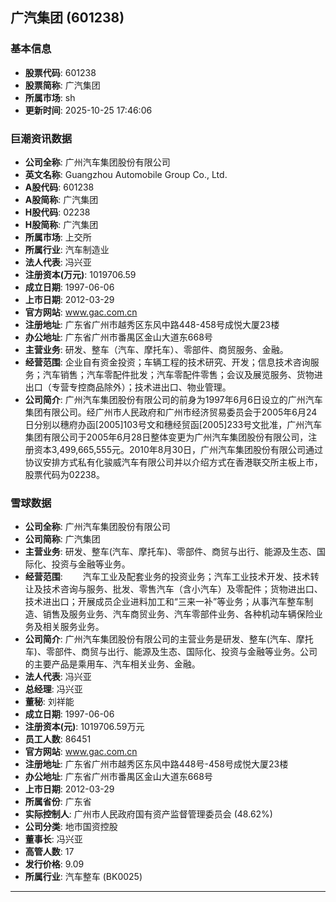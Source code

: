 ## 广汽集团 (601238)

### 基本信息

- **股票代码**: 601238
- **股票简称**: 广汽集团
- **所属市场**: sh
- **更新时间**: 2025-10-25 17:46:06

### 巨潮资讯数据

- **公司全称**: 广州汽车集团股份有限公司
- **英文名称**: Guangzhou Automobile Group Co., Ltd.
- **A股代码**: 601238
- **A股简称**: 广汽集团
- **H股代码**: 02238
- **H股简称**: 广汽集团
- **所属市场**: 上交所
- **所属行业**: 汽车制造业
- **法人代表**: 冯兴亚
- **注册资本(万元)**: 1019706.59
- **成立日期**: 1997-06-06
- **上市日期**: 2012-03-29
- **官方网站**: www.gac.com.cn
- **注册地址**: 广东省广州市越秀区东风中路448-458号成悦大厦23楼
- **办公地址**: 广东省广州市番禺区金山大道东668号
- **主营业务**: 研发、整车（汽车、摩托车）、零部件、商贸服务、金融。
- **经营范围**: 企业自有资金投资；车辆工程的技术研究、开发；信息技术咨询服务；汽车销售；汽车零配件批发；汽车零配件零售；会议及展览服务、货物进出口（专营专控商品除外）；技术进出口、物业管理。
- **公司简介**: 广州汽车集团股份有限公司的前身为1997年6月6日设立的广州汽车集团有限公司。经广州市人民政府和广州市经济贸易委员会于2005年6月24日分别以穗府办函[2005]103号文和穗经贸函[2005]233号文批准，广州汽车集团有限公司于2005年6月28日整体变更为广州汽车集团股份有限公司，注册资本3,499,665,555元。2010年8月30日，广州汽车集团股份有限公司通过协议安排方式私有化骏威汽车有限公司并以介绍方式在香港联交所主板上市，股票代码为02238。

### 雪球数据

- **公司全称**: 广州汽车集团股份有限公司
- **公司简称**: 广汽集团
- **主营业务**: 研发、整车(汽车、摩托车)、零部件、商贸与出行、能源及生态、国际化、投资与金融等业务。
- **经营范围**: 　　汽车工业及配套业务的投资业务；汽车工业技术开发、技术转让及技术咨询与服务、批发、零售汽车（含小汽车）及零配件；货物进出口、技术进出口；开展成员企业进料加工和“三来一补”等业务；从事汽车整车制造、销售及服务业务、汽车商贸业务、汽车零部件业务、各种机动车辆保险业务及相关服务业务。
- **公司简介**: 广州汽车集团股份有限公司的主营业务是研发、整车(汽车、摩托车)、零部件、商贸与出行、能源及生态、国际化、投资与金融等业务。公司的主要产品是乘用车、汽车相关业务、金融。
- **法人代表**: 冯兴亚
- **总经理**: 冯兴亚
- **董秘**: 刘祥能
- **成立日期**: 1997-06-06
- **注册资本(元)**: 1019706.59万元
- **员工人数**: 86451
- **官方网站**: www.gac.com.cn
- **注册地址**: 广东省广州市越秀区东风中路448号-458号成悦大厦23楼
- **办公地址**: 广东省广州市番禺区金山大道东668号
- **上市日期**: 2012-03-29
- **所属省份**: 广东省
- **实际控制人**: 广州市人民政府国有资产监督管理委员会 (48.62%)
- **公司分类**: 地市国资控股
- **董事长**: 冯兴亚
- **高管人数**: 17
- **发行价格**: 9.09
- **所属行业**: 汽车整车 (BK0025)

---